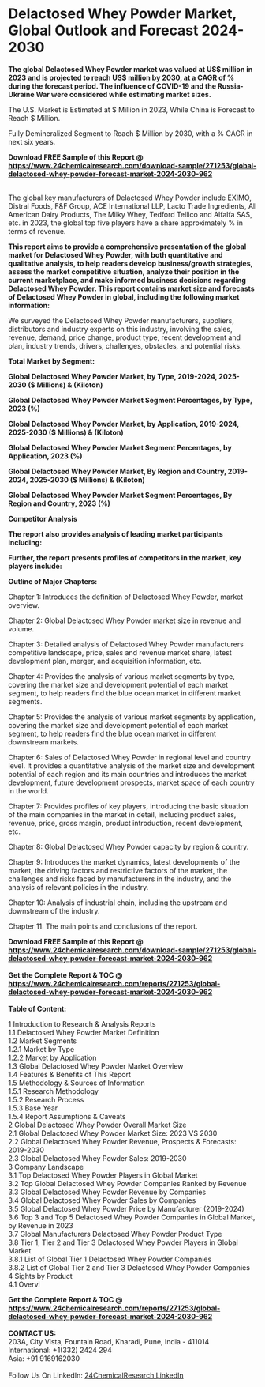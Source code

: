 <h1>Delactosed Whey Powder Market, Global Outlook and Forecast 2024-2030</h1><p><strong>The global Delactosed Whey Powder market was valued at US$ million in 2023 and is projected to reach US$ million by 2030, at a CAGR of % during the forecast period. The influence of COVID-19 and the Russia-Ukraine War were considered while estimating market sizes.</strong></p><p>
The U.S. Market is Estimated at $ Million in 2023, While China is Forecast to Reach $ Million.</p><p>
Fully Demineralized Segment to Reach $ Million by 2030, with a % CAGR in next six years.</p><div><b>Download FREE Sample of this Report @ 
            <a href="https://www.24chemicalresearch.com/download-sample/271253/global-delactosed-whey-powder-forecast-market-2024-2030-962">
            https://www.24chemicalresearch.com/download-sample/271253/global-delactosed-whey-powder-forecast-market-2024-2030-962</a></b></div><br><p>
The global key manufacturers of Delactosed Whey Powder include EXIMO, Distral Foods, F&amp;F Group, ACE International LLP, Lacto Trade Ingredients, All American Dairy Products, The Milky Whey, Tedford Tellico and Alfalfa SAS, etc. in 2023, the global top five players have a share approximately % in terms of revenue.</p><p>
<strong>This report aims to provide a comprehensive presentation of the global market for Delactosed Whey Powder, with both quantitative and qualitative analysis, to help readers develop business/growth strategies, assess the market competitive situation, analyze their position in the current marketplace, and make informed business decisions regarding Delactosed Whey Powder. This report contains market size and forecasts of Delactosed Whey Powder in global, including the following market information:</strong></p><p>
</p><p>
</p><p>We surveyed the Delactosed Whey Powder manufacturers, suppliers, distributors and industry experts on this industry, involving the sales, revenue, demand, price change, product type, recent development and plan, industry trends, drivers, challenges, obstacles, and potential risks.</p><p>
<strong>Total Market by Segment:</strong></p><p>
<strong>Global Delactosed Whey Powder Market, by Type, 2019-2024, 2025-2030 ($ Millions) &amp; (Kiloton)</strong></p><p>
<strong>Global Delactosed Whey Powder Market Segment Percentages, by Type, 2023 (%)</strong></p><p>
</p><p>
<strong>Global Delactosed Whey Powder Market, by Application, 2019-2024, 2025-2030 ($ Millions) &amp; (Kiloton)</strong></p><p>
<strong>Global Delactosed Whey Powder Market Segment Percentages, by Application, 2023 (%)</strong></p><p>
</p><p>
<strong>Global Delactosed Whey Powder Market, By Region and Country, 2019-2024, 2025-2030 ($ Millions) &amp; (Kiloton)</strong></p><p>
<strong>Global Delactosed Whey Powder Market Segment Percentages, By Region and Country, 2023 (%)</strong></p><p>
</p><p>
<strong>Competitor Analysis</strong></p><p>
<strong>The report also provides analysis of leading market participants including:</strong></p><p>
</p><p>
<strong>Further, the report presents profiles of competitors in the market, key players include:</strong></p><p>
</p><p>
</p><p><strong>Outline of Major Chapters:</strong></p><p>
</p><p>Chapter 1: Introduces the definition of Delactosed Whey Powder, market overview.</p><p>
Chapter 2: Global Delactosed Whey Powder market size in revenue and volume.</p><p>
Chapter 3: Detailed analysis of Delactosed Whey Powder manufacturers competitive landscape, price, sales and revenue market share, latest development plan, merger, and acquisition information, etc.</p><p>
Chapter 4: Provides the analysis of various market segments by type, covering the market size and development potential of each market segment, to help readers find the blue ocean market in different market segments.</p><p>
Chapter 5: Provides the analysis of various market segments by application, covering the market size and development potential of each market segment, to help readers find the blue ocean market in different downstream markets.</p><p>
Chapter 6: Sales of Delactosed Whey Powder in regional level and country level. It provides a quantitative analysis of the market size and development potential of each region and its main countries and introduces the market development, future development prospects, market space of each country in the world.</p><p>
Chapter 7: Provides profiles of key players, introducing the basic situation of the main companies in the market in detail, including product sales, revenue, price, gross margin, product introduction, recent development, etc.</p><p>
Chapter 8: Global Delactosed Whey Powder capacity by region &amp; country.</p><p>
Chapter 9: Introduces the market dynamics, latest developments of the market, the driving factors and restrictive factors of the market, the challenges and risks faced by manufacturers in the industry, and the analysis of relevant policies in the industry.</p><p>
Chapter 10: Analysis of industrial chain, including the upstream and downstream of the industry.</p><p>
Chapter 11: The main points and conclusions of the report.</p><div><b>Download FREE Sample of this Report @ 
            <a href="https://www.24chemicalresearch.com/download-sample/271253/global-delactosed-whey-powder-forecast-market-2024-2030-962">
            https://www.24chemicalresearch.com/download-sample/271253/global-delactosed-whey-powder-forecast-market-2024-2030-962</a></b></div><br><div><b>Get the Complete Report & TOC @ 
            <a href="https://www.24chemicalresearch.com/reports/271253/global-delactosed-whey-powder-forecast-market-2024-2030-962">
            https://www.24chemicalresearch.com/reports/271253/global-delactosed-whey-powder-forecast-market-2024-2030-962</a></b></div><br>
            <b>Table of Content:</b><p>1 Introduction to Research & Analysis Reports<br />
    1.1 Delactosed Whey Powder Market Definition<br />
    1.2 Market Segments<br />
        1.2.1 Market by Type<br />
        1.2.2 Market by Application<br />
    1.3 Global Delactosed Whey Powder Market Overview<br />
    1.4 Features & Benefits of This Report<br />
    1.5 Methodology & Sources of Information<br />
        1.5.1 Research Methodology<br />
        1.5.2 Research Process<br />
        1.5.3 Base Year<br />
        1.5.4 Report Assumptions & Caveats<br />
2 Global Delactosed Whey Powder Overall Market Size<br />
    2.1 Global Delactosed Whey Powder Market Size: 2023 VS 2030<br />
    2.2 Global Delactosed Whey Powder Revenue, Prospects & Forecasts: 2019-2030<br />
    2.3 Global Delactosed Whey Powder Sales: 2019-2030<br />
3 Company Landscape<br />
    3.1 Top Delactosed Whey Powder Players in Global Market<br />
    3.2 Top Global Delactosed Whey Powder Companies Ranked by Revenue<br />
    3.3 Global Delactosed Whey Powder Revenue by Companies<br />
    3.4 Global Delactosed Whey Powder Sales by Companies<br />
    3.5 Global Delactosed Whey Powder Price by Manufacturer (2019-2024)<br />
    3.6 Top 3 and Top 5 Delactosed Whey Powder Companies in Global Market, by Revenue in 2023<br />
    3.7 Global Manufacturers Delactosed Whey Powder Product Type<br />
    3.8 Tier 1, Tier 2 and Tier 3 Delactosed Whey Powder Players in Global Market<br />
        3.8.1 List of Global Tier 1 Delactosed Whey Powder Companies<br />
        3.8.2 List of Global Tier 2 and Tier 3 Delactosed Whey Powder Companies<br />
4 Sights by Product<br />
    4.1 Overvi</p><div><b>Get the Complete Report & TOC @ 
            <a href="https://www.24chemicalresearch.com/reports/271253/global-delactosed-whey-powder-forecast-market-2024-2030-962">
            https://www.24chemicalresearch.com/reports/271253/global-delactosed-whey-powder-forecast-market-2024-2030-962</a></b></div><br><b>CONTACT US:</b><br>
            203A, City Vista, Fountain Road, Kharadi, Pune, India - 411014<br>
            International: +1(332) 2424 294<br>
            Asia: +91 9169162030 <br><br>
            Follow Us On LinkedIn: <a href="https://www.linkedin.com/company/24chemicalresearch/">24ChemicalResearch LinkedIn</a>